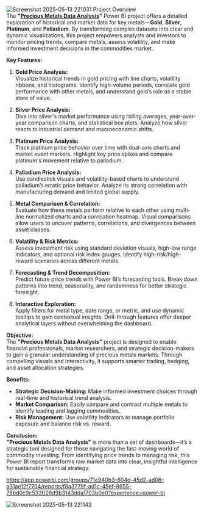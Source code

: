 ![Screenshot 2025-05-13 221031](https://github.com/user-attachments/assets/9c5f18e8-b5d9-4f1f-870a-0edc2f672015)
Project Overview  
The **"[Precious Metals Data Analysis](https://github.com/ChimaOkeke/Precious-Metals-Data-Analyst)"** Power BI project offers a detailed exploration of historical and market data for key metals—**Gold**, **Silver**, **Platinum**, and **Palladium**. By transforming complex datasets into clear and dynamic visualizations, this project empowers analysts and investors to monitor pricing trends, compare metals, assess volatility, and make informed investment decisions in the commodities market.

**Key Features:**

1. **Gold Price Analysis:**  
   Visualize historical trends in gold pricing with line charts, volatility ribbons, and histograms. Identify high-volume periods, correlate gold performance with other metals, and understand gold’s role as a stable store of value.

2. **Silver Price Analysis:**  
   Dive into silver's market performance using rolling averages, year-over-year comparison charts, and statistical box plots. Analyze how silver reacts to industrial demand and macroeconomic shifts.

3. **Platinum Price Analysis:**  
   Track platinum price behavior over time with dual-axis charts and market event markers. Highlight key price spikes and compare platinum's movement relative to palladium.

4. **Palladium Price Analysis:**  
   Use candlestick visuals and volatility-based charts to understand palladium’s erratic price behavior. Analyze its strong correlation with manufacturing demand and limited global supply.

5. **Metal Comparison & Correlation:**  
   Evaluate how these metals perform relative to each other using multi-line normalized charts and a correlation heatmap. Visual comparisons allow users to uncover patterns, correlations, and divergences between asset classes.

6. **Volatility & Risk Metrics:**  
   Assess investment risk using standard deviation visuals, high-low range indicators, and optional risk index gauges. Identify high-risk/high-reward scenarios across different metals.

7. **Forecasting & Trend Decomposition:**  
   Predict future price trends with Power BI’s forecasting tools. Break down patterns into trend, seasonality, and randomness for better strategic foresight.

8. **Interactive Exploration:**  
   Apply filters for metal type, date range, or metric, and use dynamic tooltips to gain contextual insights. Drill-through features offer deeper analytical layers without overwhelming the dashboard.

**Objective:**  
The **"Precious Metals Data Analysis"** project is designed to enable financial professionals, market researchers, and strategic decision-makers to gain a granular understanding of precious metals markets. Through compelling visuals and interactivity, it supports smarter trading, hedging, and asset allocation strategies.

**Benefits:**
- **Strategic Decision-Making:** Make informed investment choices through real-time and historical trend analysis.
- **Market Comparison:** Easily compare and contrast multiple metals to identify leading and lagging commodities.
- **Risk Management:** Use volatility indicators to manage portfolio exposure and balance risk vs. reward.

**Conclusion:**  
**"Precious Metals Data Analysis"** is more than a set of dashboards—it’s a strategic tool designed for those navigating the fast-moving world of commodity investing. From identifying price trends to managing risk, this Power BI report transforms raw market data into clear, insightful intelligence for sustainable financial strategy.

https://app.powerbi.com/groups/71e940b3-604d-45d2-ad06-a31ae12f7704/reports/f8a3779f-ad1c-45ef-8655-78bd0c9c533f/26d9b3143dda1703b0e0?experience=power-bi


![Screenshot 2025-05-13 221142](https://github.com/user-attachments/assets/34f2baf0-5761-4cbc-9b13-fa65207d7a34)

